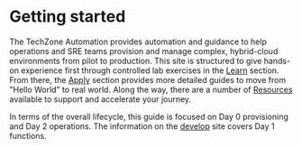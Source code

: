 # Getting started

The TechZone Automation provides automation and guidance to help operations and SRE teams provision and manage complex, hybrid-cloud environments from pilot to production. This site is structured to give hands-on experience first through controlled lab exercises in the [Learn](../learn/) section. From there, the [Apply](../apply/) section provides more detailed guides to move from "Hello World" to real world. Along the way, there are a number of [Resources](../resources/) available to support and accelerate your journey.

In terms of the overall lifecycle, this guide is focused on Day 0 provisioning and Day 2 operations. The information on the [develop](https://develop.cloudnativetoolkit.dev) site covers Day 1 functions. 
